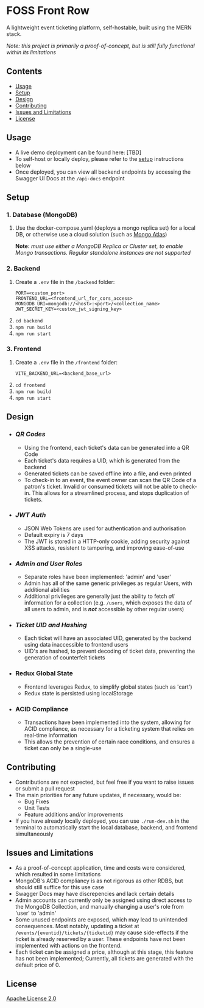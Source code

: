 # FOSS Front Row
A lightweight event ticketing platform, self-hostable, built using the MERN stack.

*Note: this project is primarily a proof-of-concept, but is still fully functional within its limitations*


## Contents
- [Usage](#usage)
- [Setup](#setup)
- [Design](#design)
- [Contributing](#contributing)
- [Issues and Limitations](#issues-and-limitations)
- [License](#license)

## Usage
- A live demo deployment can be found here: [TBD]
- To self-host or locally deploy, please refer to the [setup](#setup) instructions below
- Once deployed, you can view all backend endpoints by accessing the Swagger UI Docs at the `/api-docs` endpoint


## Setup

### 1. Database (MongoDB)
1. Use the docker-compose.yaml (deploys a mongo replica set) for a local DB, or otherwise use a cloud solution (such as [Mongo Atlas](https://www.mongodb.com/atlas/database))

    **Note:** *must use either a MongoDB Replica or Cluster set, to enable Mongo transactions. Regular standalone instances are not supported*

### 2. Backend
1. Create a `.env` file in the `/backend` folder:
    ```.env
    PORT=<custom_port>
    FRONTEND_URL=<frontend_url_for_cors_access>
    MONGODB_URI=mongodb://<host>:<port>/<collection_name>
    JWT_SECRET_KEY=<custom_jwt_signing_key>
    ```
1. `cd backend`
1. `npm run build`
1. `npm run start`

### 3. Frontend
1. Create a `.env` file in the `/frontend` folder:
    ```.env
    VITE_BACKEND_URL=<backend_base_url>
    ```
1. `cd frontend`
1. `npm run build`
1. `npm run start`


## Design
- ### *QR Codes*
  - Using the frontend, each ticket's data can be generated into a QR Code
  - Each ticket's data requires a UID, which is generated from the backend
  - Generated tickets can be saved offline into a file, and even printed
  - To check-in to an event, the event owner can scan the QR Code of a patron's ticket. Invalid or consumed tickets will not be able to check-in. This allows for a streamlined process, and stops duplication of tickets.
- ### *JWT Auth*
  - JSON Web Tokens are used for authentication and authorisation
  - Default expiry is 7 days
  - The JWT is stored in a HTTP-only cookie, adding security against XSS attacks, resistent to tampering, and improving ease-of-use
- ### *Admin and User Roles*
  - Separate roles have been implemented: 'admin' and 'user'
  - Admin has all of the same generic privileges as regular Users, with additional abilities
  - Additional privileges are generally just the ability to fetch *all* information for a collection (e.g. `/users`, which exposes the data of all users to admin, and is ***not*** accessible by other regular users)
- ### *Ticket UID and Hashing*
  - Each ticket will have an associated UID, generated by the backend using data inaccessible to frontend users
  - UID's are hashed, to prevent decoding of ticket data, preventing the generation of counterfeit tickets
- ### Redux Global State
  - Frontend leverages Redux, to simplify global states (such as 'cart')
  - Redux state is persisted using localStorage
- ### ACID Compliance
  - Transactions have been implemented into the system, allowing for ACID compliance, as necessary for a ticketing system that relies on real-time information
  - This allows the prevention of certain race conditions, and ensures a ticket can only be a single-use


## Contributing
- Contributions are not expected, but feel free if you want to raise issues or submit a pull request
- The main priorities for any future updates, if necessary, would be:
  - Bug Fixes
  - Unit Tests
  - Feature additions and/or improvements
- If you have already locally deployed, you can use `./run-dev.sh` in the terminal to automatically start the local database, backend, and frontend simultaneously


## Issues and Limitations
- As a proof-of-concept application, time and costs were considered, which resulted in some limitations
- MongoDB's ACID compliancy is as not rigorous as other RDBS, but should still suffice for this use case
- Swagger Docs may have discrepencies and lack certain details
- Admin accounts can currently only be assigned using direct access to the MongoDB Collection, and manually changing a user's role from 'user' to 'admin'
- Some unused endpoints are exposed, which may lead to unintended consequences. Most notably, updating a ticket at `/events/{eventid}/tickets/{ticketid}` may cause side-effects if the ticket is already reserved by a user. These endpoints have not been implemented with actions on the frontend.
- Each ticket can be assigned a price, although at this stage, this feature has not been implemented; Currently, all tickets are generated with the default price of 0.


## License
[Apache License 2.0](LICENSE)
